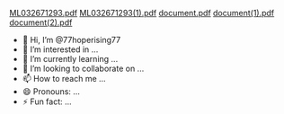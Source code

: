 [ML032671293.pdf](https://github.com/77hoperising77/77hoperising77/files/15327103/ML032671293.pdf)
[ML032671293(1).pdf](https://github.com/77hoperising77/77hoperising77/files/15327101/ML032671293.1.pdf)
[document.pdf](https://github.com/77hoperising77/77hoperising77/files/15327095/document.pdf)
[document(1).pdf](https://github.com/77hoperising77/77hoperising77/files/15327094/document.1.pdf)
[document(2).pdf](https://github.com/77hoperising77/77hoperising77/files/15327093/document.2.pdf)
- 👋 Hi, I’m @77hoperising77
- 👀 I’m interested in ...
- 🌱 I’m currently learning ...
- 💞️ I’m looking to collaborate on ...
- 📫 How to reach me ...
- 😄 Pronouns: ...
- ⚡ Fun fact: ...

<!---
77hoperising77/77hoperising77 is a ✨ special ✨ repository because its `README.md` (this file) appears on your GitHub profile.
You can click the Preview link to take a look at your changes.
--->
